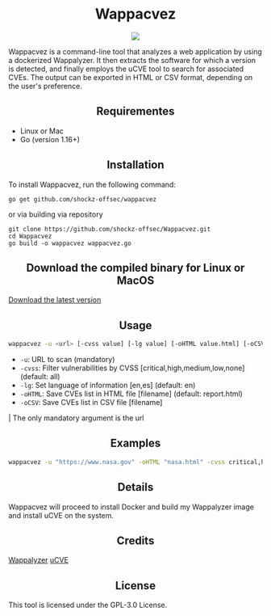 <div align="center">
  <h1>Wappacvez</h1>
</div>
<div align="center">
  <img src="https://user-images.githubusercontent.com/67438760/236649071-9bc6c030-7ff0-40c9-8dfd-e4e096f0b30a.png" align="center">
</div>


Wappacvez is a command-line tool that analyzes a web application by using a dockerized Wappalyzer. It then extracts the software for which a version is detected, and finally employs the uCVE tool to search for associated CVEs. The output can be exported in HTML or CSV format, depending on the user's preference.

<div align="center">
  <h2>Requirementes</h2>
</div>

* Linux or Mac
* Go (version 1.16+)

<div align="center">
  <h2>Installation</h2>
</div>

To install Wappacvez, run the following command:

```
go get github.com/shockz-offsec/wappacvez
```
or via building via repository
```
git clone https://github.com/shockz-offsec/Wappacvez.git
cd Wappacvez
go build -o wappacvez wappacvez.go
```

<div align="center">
  <h2>Download the compiled binary for Linux or MacOS</h2>
</div>

[Download the latest version](https://github.com/shockz-offsec/Wappacvez/releases)


<div align="center">
  <h2>Usage</h2>
</div>

```bash
wappacvez -u <url> [-cvss value] [-lg value] [-oHTML value.html] [-oCSV value.csv]
```

* `-u`: URL to scan (mandatory)
* `-cvss`: Filter vulnerabilities by CVSS [critical,high,medium,low,none] (default: all)
* `-lg`: Set language of information [en,es] (default: en)
* `-oHTML`: Save CVEs list in HTML file [filename] (default: report.html)
* `-oCSV`: Save CVEs list in CSV file [filename]

| The only mandatory argument is the url

<div align="center">
  <h2>Examples</h2>
</div>

```bash
wappacvez -u "https://www.nasa.gov" -oHTML "nasa.html" -cvss critical,high
```

<div align="center">
  <h2>Details</h2>
</div>

Wappacvez will proceed to install Docker and build my Wappalyzer image and install uCVE on the system.

<div align="center">
  <h2>Credits</h2>
</div>

[Wappalyzer](https://github.com/wappalyzer/wappalyzer)
[uCVE](https://github.com/m3n0sd0n4ld/uCVE)


<div align="center">
  <h2>License</h2>
</div>

This tool is licensed under the GPL-3.0 License.
